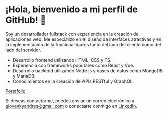
# ¡Hola, bienvenido a mi perfil de GitHub! 👋

Soy un desarrollador fullstack con experiencia en la creación de aplicaciones web. Me especializo en el diseño de interfaces atractivas y en la implementación de la funcionalidades tanto del lado del cliente como del lado del servidor.

- Desarrollo frontend utilizando HTML, CSS y TS.
- Experiencia con frameworks populares como React y Vue.
- Desarrollo backend utilizando Node.js y bases de datos como MongoDB y MariaDB.
- Conocimientos en la creación de APIs RESTful y GraphQL.

[Portafolio](https://giovanky.github.io/portfolio/)

Si deseas contactarme, puedes enviar un correo electrónico a 
giovankyandres@gmail.com o conectarte conmigo en [LinkedIn](https://www.linkedin.com/in/giovanny-garzon-soto-a1b206176/).
